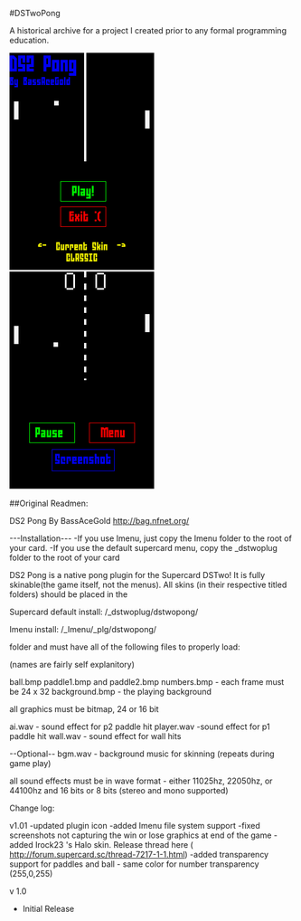 #DSTwoPong

A historical archive for a project I created prior to any formal programming education.


![Alt text](/screenshots/10-9-27-23-15-31.png?raw=true "Title Menu")
![Alt text](/screenshots/10-9-27-21-18-13.png?raw=true "In Game")


##Original Readmen:

DS2 Pong
By BassAceGold
http://bag.nfnet.org/

---Installation---
-If you use Imenu, just copy the Imenu folder to the root of your card.
-If you use the default supercard menu, copy the _dstwoplug folder to the root of your card



DS2 Pong is a native pong plugin for the Supercard DSTwo! 
It is fully skinable(the game itself, not the menus). All skins (in their respective titled folders) should
be placed in the 


Supercard default install:
/_dstwoplug/dstwopong/ 

Imenu install:
/_Imenu/_plg/dstwopong/

folder and must have all of the following files
to properly load:

(names are fairly self explanitory)

ball.bmp
paddle1.bmp and paddle2.bmp 
numbers.bmp - each frame must be 24 x 32
background.bmp - the playing background

all graphics must be bitmap, 24 or 16 bit

ai.wav - sound effect for p2 paddle hit
player.wav -sound effect for p1 paddle hit
wall.wav - sound effect for wall hits

--Optional--
bgm.wav - background music for skinning (repeats during game play)

all sound effects must be in wave format - either 11025hz, 22050hz, or 44100hz 
and 16 bits or 8 bits (stereo and mono supported)




Change log:

v1.01
-updated plugin icon
-added Imenu file system support
-fixed screenshots not capturing the win or lose graphics at end of the game
-added Irock23 's Halo skin. Release thread here ( http://forum.supercard.sc/thread-7217-1-1.html)
-added transparency support for paddles and ball - same color for number transparency (255,0,255)


v 1.0
- Initial Release


